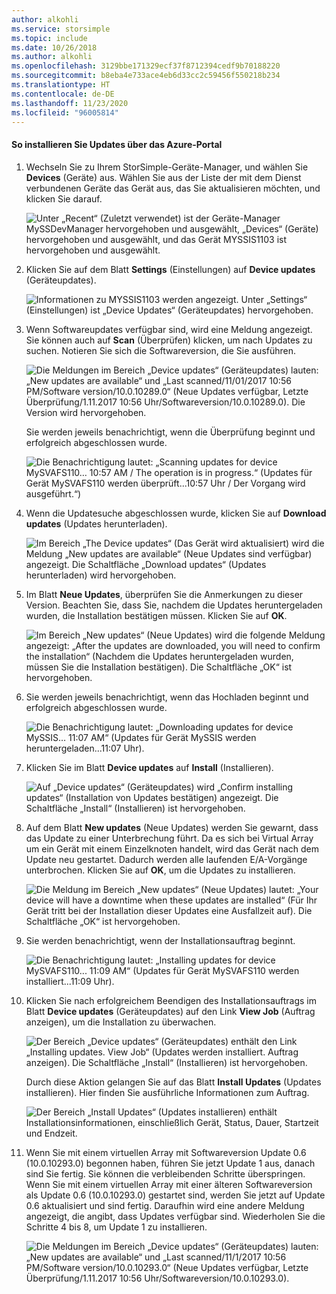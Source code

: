 ```yaml
---
author: alkohli
ms.service: storsimple
ms.topic: include
ms.date: 10/26/2018
ms.author: alkohli
ms.openlocfilehash: 3129bbe171329ecf37f8712394cedf9b70188220
ms.sourcegitcommit: b8eba4e733ace4eb6d33cc2c59456f550218b234
ms.translationtype: HT
ms.contentlocale: de-DE
ms.lasthandoff: 11/23/2020
ms.locfileid: "96005814"
---
```

#### <a name="to-install-updates-via-the-azure-portal"></a>So installieren Sie Updates über das Azure-Portal

1. Wechseln Sie zu Ihrem StorSimple-Geräte-Manager, und wählen Sie **Devices** (Geräte) aus. Wählen Sie aus der Liste der mit dem Dienst verbundenen Geräte das Gerät aus, das Sie aktualisieren möchten, und klicken Sie darauf.

    ![Unter „Recent“ (Zuletzt verwendet) ist der Geräte-Manager MySSDevManager hervorgehoben und ausgewählt, „Devices“ (Geräte) hervorgehoben und ausgewählt, und das Gerät MYSSIS1103 ist hervorgehoben und ausgewählt.](../includes/media/storsimple-virtual-array-install-update-via-portal-04/azupdate1m.png) 

2. Klicken Sie auf dem Blatt **Settings** (Einstellungen) auf **Device updates** (Geräteupdates).

    ![Informationen zu MYSSIS1103 werden angezeigt. Unter „Settings“ (Einstellungen) ist „Device Updates“ (Geräteupdates) hervorgehoben.](../includes/media/storsimple-virtual-array-install-update-via-portal-04/azupdate2m.png)  

3. Wenn Softwareupdates verfügbar sind, wird eine Meldung angezeigt. Sie können auch auf **Scan** (Überprüfen) klicken, um nach Updates zu suchen. Notieren Sie sich die Softwareversion, die Sie ausführen. 

    ![Die Meldungen im Bereich „Device updates“ (Geräteupdates) lauten: „New updates are available“ und „Last scanned/11/01/2017 10:56 PM/Software version/10.0.10289.0“ (Neue Updates verfügbar, Letzte Überprüfung/1.11.2017 10:56 Uhr/Softwareversion/10.0.10289.0). Die Version wird hervorgehoben.](../includes/media/storsimple-virtual-array-install-update-via-portal-1/azupdate3m1.png)

    Sie werden jeweils benachrichtigt, wenn die Überprüfung beginnt und erfolgreich abgeschlossen wurde.

    ![Die Benachrichtigung lautet: „Scanning updates for device MySVAFS110… 10:57 AM / The operation is in progress.“ (Updates für Gerät MySVAFS110 werden überprüft...10:57 Uhr / Der Vorgang wird ausgeführt.“)](../includes/media/storsimple-virtual-array-install-update-via-portal-1/azupdate5m.png)

4. Wenn die Updatesuche abgeschlossen wurde, klicken Sie auf **Download updates** (Updates herunterladen).

    ![Im Bereich „The Device updates“ (Das Gerät wird aktualisiert) wird die Meldung „New updates are available“ (Neue Updates sind verfügbar) angezeigt. Die Schaltfläche „Download updates“ (Updates herunterladen) wird hervorgehoben.](../includes/media/storsimple-virtual-array-install-update-via-portal-1/azupdate6m.png)

5. Im Blatt **Neue Updates**, überprüfen Sie die Anmerkungen zu dieser Version. Beachten Sie, dass Sie, nachdem die Updates heruntergeladen wurden, die Installation bestätigen müssen. Klicken Sie auf **OK**.

    ![Im Bereich „New updates“ (Neue Updates) wird die folgende Meldung angezeigt: „After the updates are downloaded, you will need to confirm the installation“ (Nachdem die Updates heruntergeladen wurden, müssen Sie die Installation bestätigen). Die Schaltfläche „OK“ ist hervorgehoben.](../includes/media/storsimple-virtual-array-install-update-via-portal-1/azupdate7m.png)

6. Sie werden jeweils benachrichtigt, wenn das Hochladen beginnt und erfolgreich abgeschlossen wurde.

     ![Die Benachrichtigung lautet: „Downloading updates for device MySSIS… 11:07 AM“ (Updates für Gerät MySSIS werden heruntergeladen...11:07 Uhr).](../includes/media/storsimple-virtual-array-install-update-via-portal-1/azupdate8m.png)

5. Klicken Sie im Blatt **Device updates** auf **Install** (Installieren).

     ![Auf „Device updates“ (Geräteupdates) wird „Confirm installing updates“ (Installation von Updates bestätigen) angezeigt. Die Schaltfläche „Install“ (Installieren) ist hervorgehoben.](../includes/media/storsimple-virtual-array-install-update-via-portal-1/azupdate11m1.png)

6. Auf dem Blatt **New updates** (Neue Updates) werden Sie gewarnt, dass das Update zu einer Unterbrechung führt. Da es sich bei Virtual Array um ein Gerät mit einem Einzelknoten handelt, wird das Gerät nach dem Update neu gestartet. Dadurch werden alle laufenden E/A-Vorgänge unterbrochen. Klicken Sie auf **OK**, um die Updates zu installieren.

    ![Die Meldung im Bereich „New updates“ (Neue Updates) lautet: „Your device will have a downtime when these updates are installed“ (Für Ihr Gerät tritt bei der Installation dieser Updates eine Ausfallzeit auf). Die Schaltfläche „OK“ ist hervorgehoben.](../includes/media/storsimple-virtual-array-install-update-via-portal-1/azupdate12m.png)

7. Sie werden benachrichtigt, wenn der Installationsauftrag beginnt.

    ![Die Benachrichtigung lautet: „Installing updates for device MySVAFS110... 11:09 AM“ (Updates für Gerät MySVAFS110 werden installiert...11:09 Uhr).](../includes/media/storsimple-virtual-array-install-update-via-portal-1/azupdate13m.png)

8.  Klicken Sie nach erfolgreichem Beendigen des Installationsauftrags im Blatt **Device updates** (Geräteupdates) auf den Link **View Job** (Auftrag anzeigen), um die Installation zu überwachen. 

    ![Der Bereich „Device updates“ (Geräteupdates) enthält den Link „Installing updates. View Job“ (Updates werden installiert. Auftrag anzeigen). Die Schaltfläche „Install“ (Installieren) ist hervorgehoben.](../includes/media/storsimple-virtual-array-install-update-via-portal-1/azupdate15m1.png)

    Durch diese Aktion gelangen Sie auf das Blatt **Install Updates** (Updates installieren). Hier finden Sie ausführliche Informationen zum Auftrag.

    ![Der Bereich „Install Updates“ (Updates installieren) enthält Installationsinformationen, einschließlich Gerät, Status, Dauer, Startzeit und Endzeit.](../includes/media/storsimple-virtual-array-install-update-via-portal-1/azupdate16m1.png)

9. Wenn Sie mit einem virtuellen Array mit Softwareversion Update 0.6 (10.0.10293.0) begonnen haben, führen Sie jetzt Update 1 aus, danach sind Sie fertig. Sie können die verbleibenden Schritte überspringen. Wenn Sie mit einem virtuellen Array mit einer älteren Softwareversion als Update 0.6 (10.0.10293.0) gestartet sind, werden Sie jetzt auf Update 0.6 aktualisiert und sind fertig. Daraufhin wird eine andere Meldung angezeigt, die angibt, dass Updates verfügbar sind. Wiederholen Sie die Schritte 4 bis 8, um Update 1 zu installieren.

    ![Die Meldungen im Bereich „Device updates“ (Geräteupdates) lauten: „New updates are available“ und „Last scanned/11/1/2017 10:56 PM/Software version/10.0.10293.0“ (Neue Updates verfügbar, Letzte Überprüfung/1.11.2017 10:56 Uhr/Softwareversion/10.0.10293.0).](../includes/media/storsimple-virtual-array-install-update-via-portal-1/azupdate17.png)

